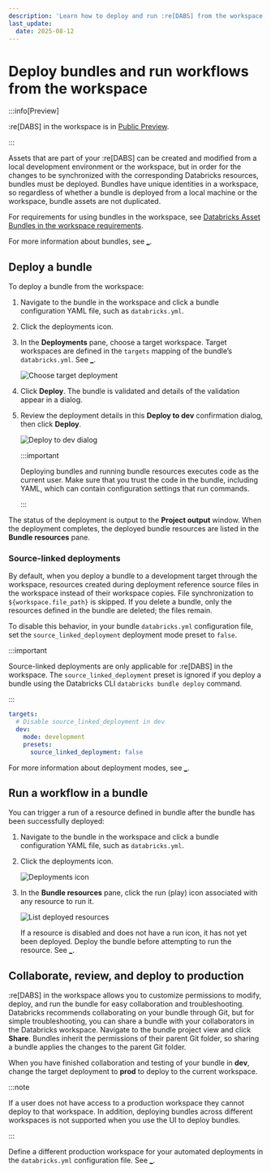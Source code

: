 ```yaml
---
description: 'Learn how to deploy and run :re[DABS] from the workspace.'
last_update:
  date: 2025-08-12
---
```


# Deploy bundles and run workflows from the workspace

:::info[Preview]

:re[DABS] in the workspace is in [Public Preview](/release-notes/release-types.md).

:::

Assets that are part of your :re[DABS] can be created and modified from a local development environment or the workspace, but in order for the changes to be synchronized with the corresponding Databricks resources, bundles must be deployed. Bundles have unique identities in a workspace, so regardless of whether a bundle is deployed from a local machine or the workspace, bundle assets are not duplicated.

For requirements for using bundles in the workspace, see [Databricks Asset Bundles in the workspace requirements](/dev-tools/bundles/workspace.md#requirements).

For more information about bundles, see [\_](/dev-tools/bundles/index.md).

## <a id="deploy"></a>Deploy a bundle

To deploy a bundle from the workspace:

1. Navigate to the bundle in the workspace and click a bundle configuration YAML file, such as `databricks.yml`.
1. Click the deployments icon.

1. In the **Deployments** pane, choose a target workspace. Target workspaces are defined in the `targets` mapping of the bundle’s `databricks.yml`. See [\_](/dev-tools/bundles/deployment-modes.md).

   ![Choose target deployment](/images/bundles/target-deployment.png)

1. Click **Deploy**. The bundle is validated and details of the validation appear in a dialog.
1. Review the deployment details in this **Deploy to dev** confirmation dialog, then click **Deploy**.

   ![Deploy to dev dialog](/images/bundles/dev-deploy.png)

   :::important

   Deploying bundles and running bundle resources executes code as the current user. Make sure that you trust the code in the bundle, including YAML, which can contain configuration settings that run commands.

   :::

The status of the deployment is output to the **Project output** window. When the deployment completes, the deployed bundle resources are listed in the **Bundle resources** pane.

### Source-linked deployments

By default, when you deploy a bundle to a development target through the workspace, resources created during deployment reference source files in the workspace instead of their workspace copies. File synchronization to `${workspace.file_path}` is skipped. If you delete a bundle, only the resources defined in the bundle are deleted; the files remain.

To disable this behavior, in your bundle `databricks.yml` configuration file, set the `source_linked_deployment` deployment mode preset to `false`.

:::important

Source-linked deployments are only applicable for :re[DABS] in the workspace. The `source_linked_deployment` preset is ignored if you deploy a bundle using the Databricks CLI `databricks bundle deploy` command.

:::

```yaml
targets:
  # Disable source_linked_deployment in dev
  dev:
    mode: development
    presets:
      source_linked_deployment: false
```

For more information about deployment modes, see [\_](/dev-tools/bundles/deployment-modes.md).

## Run a workflow in a bundle

You can trigger a run of a resource defined in bundle after the bundle has been successfully deployed:

1. Navigate to the bundle in the workspace and click a bundle configuration YAML file, such as `databricks.yml`.
1. Click the deployments icon.

   ![Deployments icon](/images/bundles/deployment-icon.png)

1. In the **Bundle resources** pane, click the run (play) icon associated with any resource to run it.

   ![List deployed resources](/images/bundles/deployed-resources.png)

   If a resource is disabled and does not have a run icon, it has not yet been deployed. Deploy the bundle before attempting to run the resource. See [\_](#deploy).

## <a id="share"></a>Collaborate, review, and deploy to production

:re[DABS] in the workspace allows you to customize permissions to modify, deploy, and run the bundle for easy collaboration and troubleshooting. Databricks recommends collaborating on your bundle through Git, but for simple troubleshooting, you can share a bundle with your collaborators in the Databricks workspace. Navigate to the bundle project view and click **Share**. Bundles inherit the permissions of their parent Git folder, so sharing a bundle applies the changes to the parent Git folder.

When you have finished collaboration and testing of your bundle in **dev**, change the target deployment to **prod** to deploy to the current workspace.

:::note

If a user does not have access to a production workspace they cannot deploy to that workspace. In addition, deploying bundles across different workspaces is not supported when you use the UI to deploy bundles.

:::

Define a different production workspace for your automated deployments in the `databricks.yml` configuration file. See [\_](/dev-tools/bundles/settings.md#workspace).
